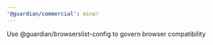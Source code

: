 ```yaml
---
'@guardian/commercial': minor
---
```


Use @guardian/browserslist-config to govern browser compatibility
